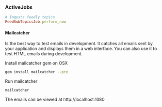 ### ActiveJobs

```ruby
# Ingests feedly topics
FeedSubTopicsJob.perform_now
```

#### Mailcatcher
Is the best way to test emails in development. It catches all emails sent by your application and displays them in a web interface. You can also use it to test HTML emails during development.

Install mailcatcher gem on OSX
```bash
gem install mailcatcher --pre
```

Run mailcatcher
```bash
mailcatcher
```

The emails can be viewed at http://localhost:1080